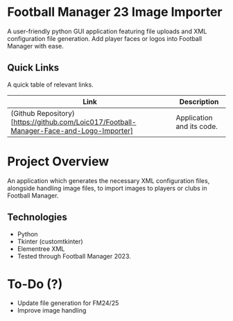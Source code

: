 # Football Manager 23 Image Importer

A user-friendly python GUI application featuring file uploads and XML configuration file generation. Add player faces or logos into Football Manager with ease.

## Quick Links

A quick table of relevant links.

| Link                                                                                    | Description               |
| --------------------------------------------------------------------------------------- | ------------------------- |
| (Github Repository)[https://github.com/Loic017/Football-Manager-Face-and-Logo-Importer] | Application and its code. |

# Project Overview

An application which generates the necessary XML configuration files, alongside handling image files, to import images to players or clubs in Football Manager.

## Technologies

-   Python
-   Tkinter (customtkinter)
-   Elementree XML
-   Tested through Football Manager 2023.

# To-Do (?)

-   Update file generation for FM24/25
-   Improve image handling

